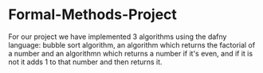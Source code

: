 # Formal-Methods-Project
For our project we have implemented 3 algorithms using the dafny language: bubble sort algorithm, an algorithm which returns the factorial of a number and an algorithmn which returns a number if it's even, and if it is not it adds 1 to that number and then returns it.
